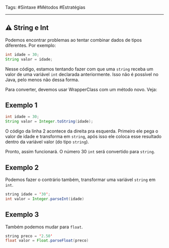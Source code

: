 Tags: #Sintaxe #Métodos #Estratégias

___
## ⚠ String e Int

Podemos encontrar problemas ao tentar combinar dados de tipos diferentes. Por exemplo:

```java
int idade = 30;
String valor = idade;
```

Nesse código, estamos tentando fazer com que uma `string` receba um valor de uma variável `int` declarada anteriormente. Isso não é possível no Java, pelo menos não dessa forma.

Para converter, devemos usar WrapperClass com um método novo. Veja:

## Exemplo 1

```java
int idade = 30;
String valor = Integer.toString(idade);
```

O código da linha 2 acontece da direita pra esquerda. Primeiro ele pega o valor de idade e transforma em `string`, após isso ele coloca esse resultado dentro da variável valor (do tipo `string`).

Pronto, assim funcionará. O número 30 `int` será convertido para `string`.

## Exemplo 2

Podemos fazer o contrário também, transformar uma variável `string` em `int`.

```java
string idade = '30';
int valor = Integer.parseInt(idade)
```

## Exemplo 3

Também podemos mudar para `float`.

```java
string preco = '2.50'
float valor = Float.parseFloat(preco)
```
